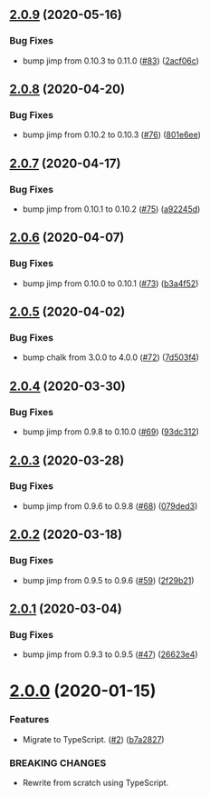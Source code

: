 ## [2.0.9](https://github.com/thenativeweb/terminal-img/compare/2.0.8...2.0.9) (2020-05-16)


### Bug Fixes

* bump jimp from 0.10.3 to 0.11.0 ([#83](https://github.com/thenativeweb/terminal-img/issues/83)) ([2acf06c](https://github.com/thenativeweb/terminal-img/commit/2acf06c7e94b07751529608fcb4a921bdd77ce32))

## [2.0.8](https://github.com/thenativeweb/terminal-img/compare/2.0.7...2.0.8) (2020-04-20)


### Bug Fixes

* bump jimp from 0.10.2 to 0.10.3 ([#76](https://github.com/thenativeweb/terminal-img/issues/76)) ([801e6ee](https://github.com/thenativeweb/terminal-img/commit/801e6eeb93d51942255791ac62dc3232f149c17a))

## [2.0.7](https://github.com/thenativeweb/terminal-img/compare/2.0.6...2.0.7) (2020-04-17)


### Bug Fixes

* bump jimp from 0.10.1 to 0.10.2 ([#75](https://github.com/thenativeweb/terminal-img/issues/75)) ([a92245d](https://github.com/thenativeweb/terminal-img/commit/a92245d0b26c7bff46638dc03e32e55d9ed2e0bc))

## [2.0.6](https://github.com/thenativeweb/terminal-img/compare/2.0.5...2.0.6) (2020-04-07)


### Bug Fixes

* bump jimp from 0.10.0 to 0.10.1 ([#73](https://github.com/thenativeweb/terminal-img/issues/73)) ([b3a4f52](https://github.com/thenativeweb/terminal-img/commit/b3a4f527ecea7f6015c7a13f4645879ecf85c37e))

## [2.0.5](https://github.com/thenativeweb/terminal-img/compare/2.0.4...2.0.5) (2020-04-02)


### Bug Fixes

* bump chalk from 3.0.0 to 4.0.0 ([#72](https://github.com/thenativeweb/terminal-img/issues/72)) ([7d503f4](https://github.com/thenativeweb/terminal-img/commit/7d503f45ff25b24ca17c32198f6f2d539b57b4c0))

## [2.0.4](https://github.com/thenativeweb/terminal-img/compare/2.0.3...2.0.4) (2020-03-30)


### Bug Fixes

* bump jimp from 0.9.8 to 0.10.0 ([#69](https://github.com/thenativeweb/terminal-img/issues/69)) ([93dc312](https://github.com/thenativeweb/terminal-img/commit/93dc3126a9a4f114002cf9d195cf911e09cb7f34))

## [2.0.3](https://github.com/thenativeweb/terminal-img/compare/2.0.2...2.0.3) (2020-03-28)


### Bug Fixes

* bump jimp from 0.9.6 to 0.9.8 ([#68](https://github.com/thenativeweb/terminal-img/issues/68)) ([079ded3](https://github.com/thenativeweb/terminal-img/commit/079ded39a346210f67342d38134227557ccac220))

## [2.0.2](https://github.com/thenativeweb/terminal-img/compare/2.0.1...2.0.2) (2020-03-18)


### Bug Fixes

* bump jimp from 0.9.5 to 0.9.6 ([#59](https://github.com/thenativeweb/terminal-img/issues/59)) ([2f29b21](https://github.com/thenativeweb/terminal-img/commit/2f29b21c5183428a66fb11b6637c73d0c1b6d13c))

## [2.0.1](https://github.com/thenativeweb/terminal-img/compare/2.0.0...2.0.1) (2020-03-04)


### Bug Fixes

* bump jimp from 0.9.3 to 0.9.5 ([#47](https://github.com/thenativeweb/terminal-img/issues/47)) ([26623e4](https://github.com/thenativeweb/terminal-img/commit/26623e4935d1f76739d082f29a5be733a81b9104))

# [2.0.0](https://github.com/thenativeweb/terminal-img/compare/1.1.1...2.0.0) (2020-01-15)


### Features

* Migrate to TypeScript. ([#2](https://github.com/thenativeweb/terminal-img/issues/2)) ([b7a2827](https://github.com/thenativeweb/terminal-img/commit/b7a282733ebed0e3ef9180063e0323068f74b733))


### BREAKING CHANGES

* Rewrite from scratch using TypeScript.
